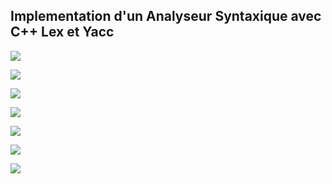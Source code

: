 ﻿## Implementation d'un Analyseur Syntaxique avec C++ Lex et Yacc
![](https://imgur.com/I7rvv02.png)

![](https://imgur.com/cf9Xs2i.png)

![](https://imgur.com/7Bd6efJ.png)

![](https://imgur.com/8wqAdNr.png)

![](https://imgur.com/HVzGwGD.png)

![](https://imgur.com/63Rlrdg.png)

![](https://imgur.com/Kama8M7.png)
